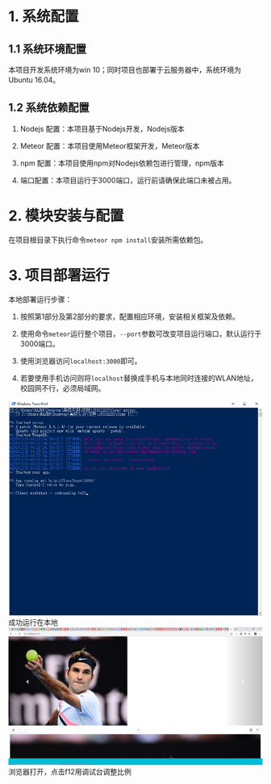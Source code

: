 # 1. 系统配置

## 1.1 系统环境配置

本项目开发系统环境为win 10；同时项目也部署于云服务器中，系统环境为Ubuntu 16.04。

## 1.2 系统依赖配置
 
1. Nodejs 配置：本项目基于Nodejs开发，Nodejs版本

2. Meteor 配置：本项目使用Meteor框架开发，Meteor版本

3. npm 配置：本项目使用npm对Nodejs依赖包进行管理，npm版本

4. 端口配置：本项目运行于3000端口，运行前请确保此端口未被占用。


# 2. 模块安装与配置

在项目根目录下执行命令`meteor npm install`安装所需依赖包。

# 3. 项目部署运行

本地部署运行步骤：

1. 按照第1部分及第2部分的要求，配置相应环境，安装相关框架及依赖。

2. 使用命令`meteor`运行整个项目，`--port`参数可改变项目运行端口，默认运行于3000端口。

3. 使用浏览器访问`localhost:3000`即可。

4. 若要使用手机访问则将`localhost`替换成手机与本地同时连接的WLAN地址，校园网不行，必须局域网。


![图片丢失](Code/public/images/success.png) 
                成功运行在本地  
![图片丢失](Code/public/images/local-open.png)  
         浏览器打开，点击f12用调试台调整比例  
